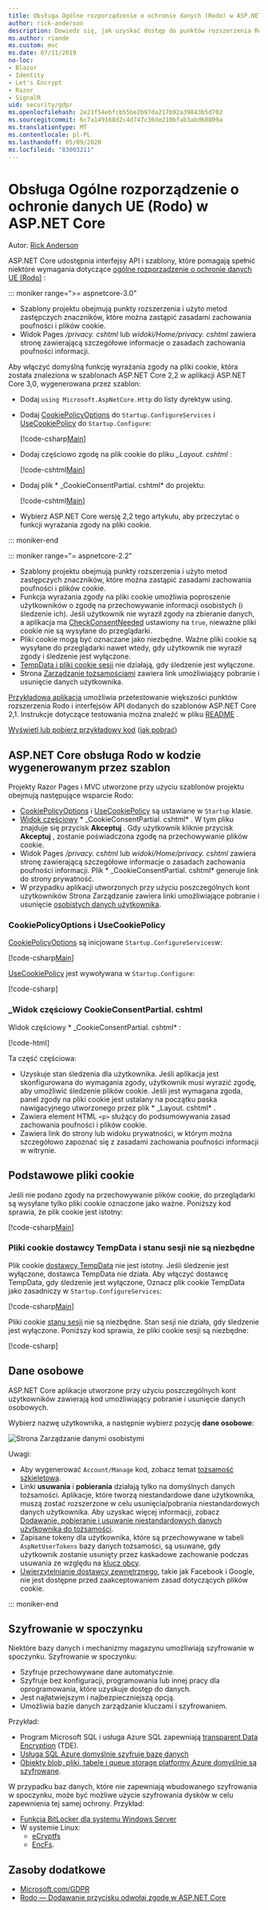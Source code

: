 ```yaml
---
title: Obsługa Ogólne rozporządzenie o ochronie danych (Rodo) w ASP.NET Core
author: rick-anderson
description: Dowiedz się, jak uzyskać dostęp do punktów rozszerzenia Rodo w aplikacji sieci Web ASP.NET Core.
ms.author: riande
ms.custom: mvc
ms.date: 07/11/2019
no-loc:
- Blazor
- Identity
- Let's Encrypt
- Razor
- SignalR
uid: security/gdpr
ms.openlocfilehash: 2e21f54ebfcb55be2b97da217b92a39843b5d702
ms.sourcegitcommit: 6c7a149168d2c4d747c36de210bfab3abd60809a
ms.translationtype: MT
ms.contentlocale: pl-PL
ms.lasthandoff: 05/09/2020
ms.locfileid: "83003211"
---
```

# <a name="eu-general-data-protection-regulation-gdpr-support-in-aspnet-core"></a>Obsługa Ogólne rozporządzenie o ochronie danych UE (Rodo) w ASP.NET Core

Autor: [Rick Anderson](https://twitter.com/RickAndMSFT)

ASP.NET Core udostępnia interfejsy API i szablony, które pomagają spełnić niektóre wymagania dotyczące [ogólne rozporządzenie o ochronie danych UE (Rodo)](https://ec.europa.eu/info/law/law-topic/data-protection/reform/what-does-general-data-protection-regulation-gdpr-govern_en) :

::: moniker range=">= aspnetcore-3.0"

* Szablony projektu obejmują punkty rozszerzenia i użyto metod zastępczych znaczników, które można zastąpić zasadami zachowania poufności i plików cookie.
* Widok Pages */privacy. cshtml* lub *widoki/Home/privacy. cshtml* zawiera stronę zawierającą szczegółowe informacje o zasadach zachowania poufności informacji.

Aby włączyć domyślną funkcję wyrażania zgody na pliki cookie, która została znaleziona w szablonach ASP.NET Core 2,2 w aplikacji ASP.NET Core 3,0, wygenerowana przez szablon:

* Dodaj `using Microsoft.AspNetCore.Http` do listy dyrektyw using.
* Dodaj [CookiePolicyOptions](/dotnet/api/microsoft.aspnetcore.builder.cookiepolicyoptions) do `Startup.ConfigureServices` i [UseCookiePolicy](/dotnet/api/microsoft.aspnetcore.builder.cookiepolicyappbuilderextensions.usecookiepolicy) do `Startup.Configure`:

  [!code-csharp[Main](gdpr/sample/RP3.0/Startup.cs?name=snippet1&highlight=12-19,38)]

* Dodaj częściowo zgodę na plik cookie do pliku *_Layout. cshtml* :

  [!code-cshtml[Main](gdpr/sample/RP3.0/Pages/Shared/_Layout.cshtml?name=snippet&highlight=4)]

* Dodaj plik * \_CookieConsentPartial. cshtml* do projektu:

  [!code-cshtml[Main](gdpr/sample/RP3.0/Pages/Shared/_CookieConsentPartial.cshtml)]

* Wybierz ASP.NET Core wersję 2,2 tego artykułu, aby przeczytać o funkcji wyrażania zgody na pliki cookie.

::: moniker-end

::: moniker range="= aspnetcore-2.2"

* Szablony projektu obejmują punkty rozszerzenia i użyto metod zastępczych znaczników, które można zastąpić zasadami zachowania poufności i plików cookie.
* Funkcja wyrażania zgody na pliki cookie umożliwia poproszenie użytkowników o zgodę na przechowywanie informacji osobistych (i śledzenie ich). Jeśli użytkownik nie wyraził zgody na zbieranie danych, a aplikacja ma [CheckConsentNeeded](/dotnet/api/microsoft.aspnetcore.builder.cookiepolicyoptions.checkconsentneeded) ustawiony na `true`, nieważne pliki cookie nie są wysyłane do przeglądarki.
* Pliki cookie mogą być oznaczane jako niezbędne. Ważne pliki cookie są wysyłane do przeglądarki nawet wtedy, gdy użytkownik nie wyraził zgody i śledzenie jest wyłączone.
* [TempData i pliki cookie sesji](#tempdata) nie działają, gdy śledzenie jest wyłączone.
* Strona [Zarządzanie tożsamościami](#pd) zawiera link umożliwiający pobranie i usunięcie danych użytkownika.

[Przykładowa aplikacja](https://github.com/dotnet/AspNetCore.Docs/tree/live/aspnetcore/security/gdpr/sample) umożliwia przetestowanie większości punktów rozszerzenia Rodo i interfejsów API dodanych do szablonów ASP.NET Core 2,1. Instrukcje dotyczące testowania można znaleźć w pliku [README](https://github.com/dotnet/AspNetCore.Docs/tree/live/aspnetcore/security/gdpr/sample) .

[Wyświetl lub pobierz przykładowy kod](https://github.com/dotnet/AspNetCore.Docs/tree/live/aspnetcore/security/gdpr/sample) ([jak pobrać](xref:index#how-to-download-a-sample))

## <a name="aspnet-core-gdpr-support-in-template-generated-code"></a>ASP.NET Core obsługa Rodo w kodzie wygenerowanym przez szablon

Projekty Razor Pages i MVC utworzone przy użyciu szablonów projektu obejmują następujące wsparcie Rodo:

* [CookiePolicyOptions](/dotnet/api/microsoft.aspnetcore.builder.cookiepolicyoptions) i [UseCookiePolicy](/dotnet/api/microsoft.aspnetcore.builder.cookiepolicyappbuilderextensions.usecookiepolicy) są ustawiane w `Startup` klasie.
* [Widok częściowy](xref:mvc/views/tag-helpers/builtin-th/partial-tag-helper) * \_CookieConsentPartial. cshtml* . W tym pliku znajduje się przycisk **Akceptuj** . Gdy użytkownik kliknie przycisk **Akceptuj** , zostanie poświadczona zgodę na przechowywanie plików cookie.
* Widok Pages */privacy. cshtml* lub *widoki/Home/privacy. cshtml* zawiera stronę zawierającą szczegółowe informacje o zasadach zachowania poufności informacji. Plik * \_CookieConsentPartial. cshtml* generuje link do strony prywatność.
* W przypadku aplikacji utworzonych przy użyciu poszczególnych kont użytkowników Strona Zarządzanie zawiera linki umożliwiające pobranie i usunięcie [osobistych danych użytkownika](#pd).

### <a name="cookiepolicyoptions-and-usecookiepolicy"></a>CookiePolicyOptions i UseCookiePolicy

[CookiePolicyOptions](/dotnet/api/microsoft.aspnetcore.builder.cookiepolicyoptions) są inicjowane `Startup.ConfigureServices`w:

[!code-csharp[Main](gdpr/sample/Startup.cs?name=snippet1&highlight=14-20)]

[UseCookiePolicy](/dotnet/api/microsoft.aspnetcore.builder.cookiepolicyappbuilderextensions.usecookiepolicy) jest wywoływana w `Startup.Configure`:

[!code-csharp[](gdpr/sample/Startup.cs?name=snippet1&highlight=51)]

### <a name="_cookieconsentpartialcshtml-partial-view"></a>\_Widok częściowy CookieConsentPartial. cshtml

Widok częściowy * \_CookieConsentPartial. cshtml* :

[!code-html[](gdpr/sample/RP2.2/Pages/Shared/_CookieConsentPartial.cshtml)]

Ta część częściowa:

* Uzyskuje stan śledzenia dla użytkownika. Jeśli aplikacja jest skonfigurowana do wymagania zgody, użytkownik musi wyrazić zgodę, aby umożliwić śledzenie plików cookie. Jeśli jest wymagana zgoda, panel zgody na pliki cookie jest ustalany na początku paska nawigacyjnego utworzonego przez plik * \_Layout. cshtml* .
* Zawiera element HTML `<p>` służący do podsumowywania zasad zachowania poufności i plików cookie.
* Zawiera link do strony lub widoku prywatności, w którym można szczegółowo zapoznać się z zasadami zachowania poufności informacji w witrynie.

## <a name="essential-cookies"></a>Podstawowe pliki cookie

Jeśli nie podano zgody na przechowywanie plików cookie, do przeglądarki są wysyłane tylko pliki cookie oznaczone jako ważne. Poniższy kod sprawia, że plik cookie jest istotny:

[!code-csharp[Main](gdpr/sample/RP2.2/Pages/Cookie.cshtml.cs?name=snippet1&highlight=5)]

<a name="tempdata"></a>

### <a name="tempdata-provider-and-session-state-cookies-arent-essential"></a>Pliki cookie dostawcy TempData i stanu sesji nie są niezbędne

Plik cookie [dostawcy TempData](xref:fundamentals/app-state#tempdata) nie jest istotny. Jeśli śledzenie jest wyłączone, dostawca TempData nie działa. Aby włączyć dostawcę TempData, gdy śledzenie jest wyłączone, Oznacz plik cookie TempData jako zasadniczy w `Startup.ConfigureServices`:

[!code-csharp[Main](gdpr/sample/RP2.2/Startup.cs?name=snippet1)]

Pliki cookie [stanu sesji](xref:fundamentals/app-state) nie są niezbędne. Stan sesji nie działa, gdy śledzenie jest wyłączone. Poniższy kod sprawia, że pliki cookie sesji są niezbędne:

[!code-csharp[](gdpr/sample/RP2.2/Startup.cs?name=snippet2)]

<a name="pd"></a>

## <a name="personal-data"></a>Dane osobowe

ASP.NET Core aplikacje utworzone przy użyciu poszczególnych kont użytkowników zawierają kod umożliwiający pobranie i usunięcie danych osobowych.

Wybierz nazwę użytkownika, a następnie wybierz pozycję **dane osobowe**:

![Strona Zarządzanie danymi osobistymi](gdpr/_static/pd.png)

Uwagi:

* Aby wygenerować `Account/Manage` kod, zobacz temat [tożsamość szkieletowa](xref:security/authentication/scaffold-identity).
* Linki **usuwania** i **pobierania** działają tylko na domyślnych danych tożsamości. Aplikacje, które tworzą niestandardowe dane użytkownika, muszą zostać rozszerzone w celu usunięcia/pobrania niestandardowych danych użytkownika. Aby uzyskać więcej informacji, zobacz [Dodawanie, pobieranie i usuwanie niestandardowych danych użytkownika do tożsamości](xref:security/authentication/add-user-data).
* Zapisane tokeny dla użytkownika, które są przechowywane w tabeli `AspNetUserTokens` bazy danych tożsamości, są usuwane, gdy użytkownik zostanie usunięty przez kaskadowe zachowanie podczas usuwania ze względu na [klucz obcy](https://github.com/aspnet/Identity/blob/release/2.1/src/EF/IdentityUserContext.cs#L152).
* [Uwierzytelnianie dostawcy zewnętrznego](xref:security/authentication/social/index), takie jak Facebook i Google, nie jest dostępne przed zaakceptowaniem zasad dotyczących plików cookie.

::: moniker-end

## <a name="encryption-at-rest"></a>Szyfrowanie w spoczynku

Niektóre bazy danych i mechanizmy magazynu umożliwiają szyfrowanie w spoczynku. Szyfrowanie w spoczynku:

* Szyfruje przechowywane dane automatycznie.
* Szyfruje bez konfiguracji, programowania lub innej pracy dla oprogramowania, które uzyskuje dostęp do danych.
* Jest najłatwiejszym i najbezpieczniejszą opcją.
* Umożliwia bazie danych zarządzanie kluczami i szyfrowaniem.

Przykład:

* Program Microsoft SQL i usługa Azure SQL zapewniają [transparent Data Encryption](/sql/relational-databases/security/encryption/transparent-data-encryption) (TDE).
* [Usługa SQL Azure domyślnie szyfruje bazę danych](https://azure.microsoft.com/updates/newly-created-azure-sql-databases-encrypted-by-default/)
* [Obiekty blob, pliki, tabele i queue storage platformy Azure domyślnie są szyfrowane](https://azure.microsoft.com/blog/announcing-default-encryption-for-azure-blobs-files-table-and-queue-storage/).

W przypadku baz danych, które nie zapewniają wbudowanego szyfrowania w spoczynku, może być możliwe użycie szyfrowania dysków w celu zapewnienia tej samej ochrony. Przykład:

* [Funkcja BitLocker dla systemu Windows Server](/windows/security/information-protection/bitlocker/bitlocker-how-to-deploy-on-windows-server)
* W systemie Linux:
  * [eCryptfs](https://launchpad.net/ecryptfs)
  * [EncFs](https://github.com/vgough/encfs).

## <a name="additional-resources"></a>Zasoby dodatkowe

* [Microsoft.com/GDPR](https://www.microsoft.com/trustcenter/Privacy/GDPR)
* [Rodo — Dodawanie przycisku odwołaj zgodę w ASP.NET Core](https://www.joeaudette.com/blog/2018/08/28/gdpr---adding-a-revoke-consent-button-in-aspnet-core)
